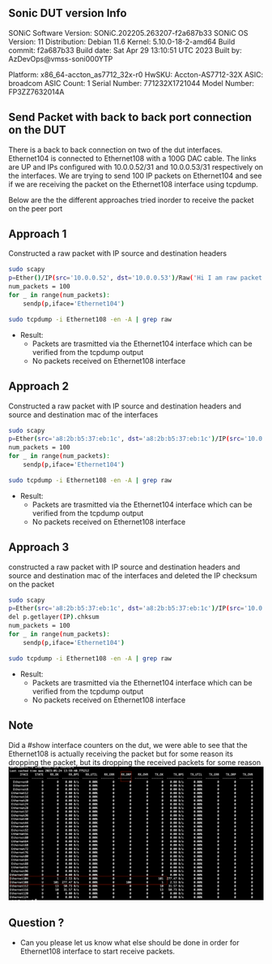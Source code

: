 ## Sonic DUT version Info 

SONiC Software Version: SONiC.202205.263207-f2a687b33
SONiC OS Version: 11
Distribution: Debian 11.6
Kernel: 5.10.0-18-2-amd64
Build commit: f2a687b33
Build date: Sat Apr 29 13:10:51 UTC 2023
Built by: AzDevOps@vmss-soni000YTP

Platform: x86_64-accton_as7712_32x-r0
HwSKU: Accton-AS7712-32X
ASIC: broadcom
ASIC Count: 1
Serial Number: 771232X1721044
Model Number: FP3ZZ7632014A


## Send Packet with back to back port connection on the DUT

There is a back to back connection on two of the dut interfaces. Ethernet104 is connected to Ethernet108 with a 100G DAC cable.
The links are UP and IPs configured with 10.0.0.52/31 and 10.0.0.53/31 respectively on the interfaces. We are trying to send 100 IP packets on Ethernet104 and see
if we are receiving the packet on the Ethernet108 interface using tcpdump. 

Below are the the different approaches tried inorder to receive the packet on the peer port

## Approach 1

Constructed a raw packet with IP source and destination headers

```sh
sudo scapy
p=Ether()/IP(src='10.0.0.52', dst='10.0.0.53')/Raw('Hi I am raw packet!!!!!!!!!')
num_packets = 100
for _ in range(num_packets):
    sendp(p,iface='Ethernet104')
```
```sh
sudo tcpdump -i Ethernet108 -en -A | grep raw
```

- Result:
    - Packets are trasmitted via the Ethernet104 interface which can be verified from the tcpdump output 
    - No packets received on Ethernet108 interface

## Approach 2

Constructed a raw packet with IP source and destination headers and source and destination mac of the interfaces
```sh
sudo scapy
p=Ether(src='a8:2b:b5:37:eb:1c', dst='a8:2b:b5:37:eb:1c')/IP(src='10.0.0.52', dst='10.0.0.53')/Raw('Hi I am raw packet!!!!!!!!!')
num_packets = 100
for _ in range(num_packets):
    sendp(p,iface='Ethernet104')
```
```sh
sudo tcpdump -i Ethernet108 -en -A | grep raw
```

- Result:
    - Packets are trasmitted via the Ethernet104 interface which can be verified from the tcpdump output 
    - No packets received on Ethernet108 interface

## Approach 3

constructed a raw packet with IP source and destination headers and source and destination mac of the interfaces and deleted the IP checksum on the packet

```sh
sudo scapy
p=Ether(src='a8:2b:b5:37:eb:1c', dst='a8:2b:b5:37:eb:1c')/IP(src='10.0.0.52', dst='10.0.0.53')/Raw('Hi I am raw packet!!!!!!!!!')
del p.getlayer(IP).chksum
num_packets = 100
for _ in range(num_packets):
    sendp(p,iface='Ethernet104')
```
```sh
sudo tcpdump -i Ethernet108 -en -A | grep raw
```

- Result:
    - Packets are trasmitted via the Ethernet104 interface which can be verified from the tcpdump output 
    - No packets received on Ethernet108 interface

## Note

Did a #show interface counters on the dut, we were able to see that the Ethernet108 is actually receiving the packet but for some reason its dropping the packet, but its dropping the received packets for some reason
![Show interface counters ](counters.png)

## Question ?

- Can you please let us know what else should be done in order for Ethernet108 interface to start receive packets.